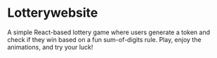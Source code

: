 # Lotterywebsite
A simple React-based lottery game where users generate a token and check if they win based on a fun sum-of-digits rule. Play, enjoy the animations, and try your luck!
